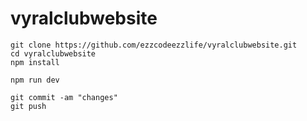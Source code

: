 # vyralclubwebsite

```
git clone https://github.com/ezzcodeezzlife/vyralclubwebsite.git
cd vyralclubwebsite
npm install

npm run dev

git commit -am "changes"
git push
```

